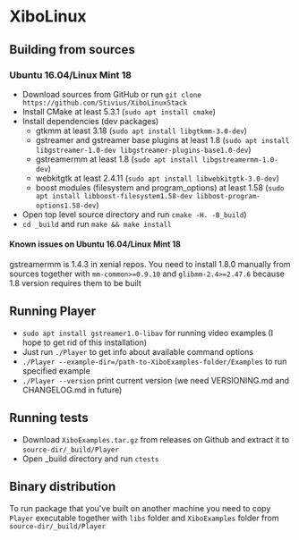 # XiboLinux

## Building from sources
### Ubuntu 16.04/Linux Mint 18
- Download sources from GitHub or run `git clone https://github.com/Stivius/XiboLinuxStack`
- Install CMake at least 5.3.1 (`sudo apt install cmake`)
- Install dependencies (dev packages)
  - gtkmm at least 3.18 (`sudo apt install libgtkmm-3.0-dev`)
  - gstreamer and gstreamer base plugins at least 1.8 (`sudo apt install libgstreamer-1.0-dev libgstreamer-plugins-base1.0-dev`)
  - gstreamermm at least 1.8 (`sudo apt install libgstreamermm-1.0-dev`)
  - webkitgtk at least 2.4.11 (`sudo apt install libwebkitgtk-3.0-dev`)
  - boost modules (filesystem and program_options) at least 1.58 (`sudo apt install libboost-filesystem1.58-dev libbost-program-options1.58-dev`)
- Open top level source directory and run `cmake -H. -B_build`)
- `cd _build` and run `make && make install`

#### Known issues on Ubuntu 16.04/Linux Mint 18
gstreamermm is 1.4.3 in xenial repos. You need to install 1.8.0 manually from sources together with `mm-common>=0.9.10` and `glibmm-2.4>=2.47.6` because 1.8 version requires them to be built

## Running Player
- `sudo apt install gstreamer1.0-libav` for running video examples (I hope to get rid of this installation)
- Just run `./Player` to get info about available command options
- `./Player --example-dir=/path-to-XiboExamples-folder/Examples` to run specified example
- `./Player --version` print current version (we need VERSIONING.md and CHANGELOG.md in future)

## Running tests
- Download `XiboExamples.tar.gz` from releases on Github and extract it to `source-dir/_build/Player`
- Open _build directory and run `ctests`

## Binary distribution
To run package that you've built on another machine you need to copy `Player` executable together with `libs` folder and `XiboExamples` folder from `source-dir/_build/Player`

